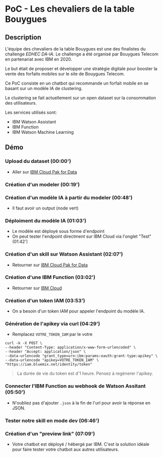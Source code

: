 # PoC - Les chevaliers de la table Bouygues

## Description

L'équipe des chevaliers de la table Bouygues est une des finalistes du challenge *EDHEC DA-IA*.
Le challenge a été organisé par Bouygues Telecom en partenariat avec IBM en 2020.

Le but était de proposer et développer une stratégie digitale pour booster la vente des forfaits mobiles sur le site de Bouygues Telecom.

Ce PoC consiste en un chatbot qui recommande un forfait mobile en se basant sur un modèle IA de clustering.

Le clustering se fait actuellement sur un open dataset sur la consommation des utilisateurs.

Les services utilisés sont:

  - IBM Watson Assistant
  - IBM Function
  - IBM Watson Machine Learning


## Démo

### Upload du dataset (00:00')

* Aller sur [IBM Cloud Pak for Data](https://eu-de.dataplatform.cloud.ibm.com)

### Création d'un modeler (00:19')

### Création d'un modèle IA à partir du modeler (00:48')
* Il faut avoir un output (node vert)

### Déploiment du modèle IA (01:03')
* Le modèle est déployé sous forme d'endpoint
* On peut tester l'endpoint directment sur IBM Cloud via l'onglet "Test" (01:42')

### Création d'un skill sur Watson Assistant (02:07')
* Retourner sur [IBM Cloud Pak for Data](https://eu-de.dataplatform.cloud.ibm.com)

### Création d'une IBM Function (03:02')
* Retourner sur [IBM Cloud](https://cloud.ibm.com/)


### Création d'un token IAM (03:53')
* On a besoin d'un token IAM pour appeler l'endpoint du modèle IA.

### Génération de l'apikey via curl (04:29')
* Remplacez `VOTRE_TOKEN_IAM` par le votre

```
curl -k -X POST \
--header "Content-Type: application/x-www-form-urlencoded" \
--header "Accept: application/json" \
--data-urlencode "grant_type=urn:ibm:params:oauth:grant-type:apikey" \
--data-urlencode "apikey=VOTRE_TOKEN_IAM" \
"https://iam.bluemix.net/identity/token"
```
> La durée de vie du token est d'1 heure. Pensez à regénerer l'apikey.

### Connecter l'IBM Function au webhook de Watson Assitant (05:50')
* N'oubliez pas d'ajouter `.json` à la fin de l'url pour avoir la réponse en JSON.

### Tester notre skill en mode dev (06:46')

### Création d'un "preview link" (07:09')
* Votre chatbot est déployé / hébergé par IBM. C'est la solution idéale pour faire tester votre chatbot aux autres utilisateurs.
